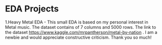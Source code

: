 # EDA Projects

1.Heavy Metal EDA - This small EDA is based on my personal interest in Metal music. The dataset contains of 7 columns and 5000 rows. The link to the dataset https://www.kaggle.com/mrpantherson/metal-by-nation . I am a newbie and would appreciate constructive criticism. Thank you so much!
